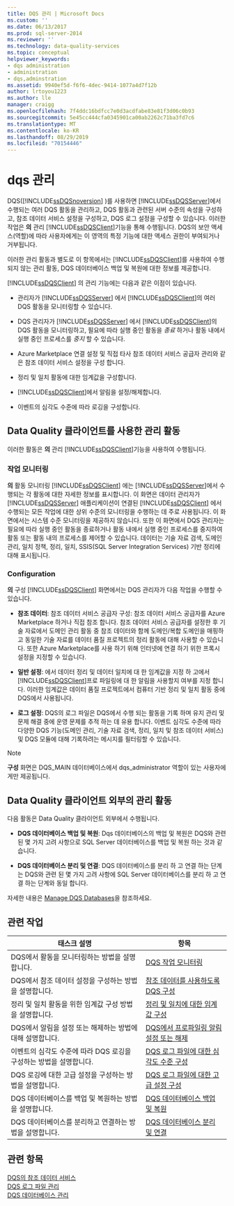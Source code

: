 ```yaml
---
title: DQS 관리 | Microsoft Docs
ms.custom: ''
ms.date: 06/13/2017
ms.prod: sql-server-2014
ms.reviewer: ''
ms.technology: data-quality-services
ms.topic: conceptual
helpviewer_keywords:
- dqs administration
- administration
- dqs,adminstration
ms.assetid: 9940ef5d-f6f6-4dec-9414-1077a4d7f12b
author: lrtoyou1223
ms.author: lle
manager: craigg
ms.openlocfilehash: 7f4ddc16bdfcc7e0d3acdfabe83e81f3d06c0b93
ms.sourcegitcommit: 5e45cc444cfa0345901ca00ab2262c71ba3fd7c6
ms.translationtype: MT
ms.contentlocale: ko-KR
ms.lasthandoff: 08/29/2019
ms.locfileid: "70154446"
---
```

# <a name="dqs-administration"></a>dqs 관리
  DQS([!INCLUDE[ssDQSnoversion](../includes/ssdqsnoversion-md.md)] )를 사용하면 [!INCLUDE[ssDQSServer](../includes/ssdqsserver-md.md)]에서 수행되는 여러 DQS 활동을 관리하고, DQS 활동과 관련된 서버 수준의 속성을 구성하고, 참조 데이터 서비스 설정을 구성하고, DQS 로그 설정을 구성할 수 있습니다. 이러한 작업은 **의** 관리 [!INCLUDE[ssDQSClient](../includes/ssdqsclient-md.md)]기능을 통해 수행됩니다. DQS의 보안 액세스(역할)에 따라 사용자에게는 이 영역의 특정 기능에 대한 액세스 권한이 부여되거나 거부됩니다.  
  
 이러한 관리 활동과 별도로 이 항목에서는 [!INCLUDE[ssDQSClient](../includes/ssdqsclient-md.md)]를 사용하여 수행되지 않는 관리 활동, DQS 데이터베이스 백업 및 복원에 대한 정보를 제공합니다.  
  
 [!INCLUDE[ssDQSClient](../includes/ssdqsclient-md.md)] 의 관리 기능에는 다음과 같은 이점이 있습니다.  
  
-   관리자가 [!INCLUDE[ssDQSServer](../includes/ssdqsserver-md.md)] 에서 [!INCLUDE[ssDQSClient](../includes/ssdqsclient-md.md)]의 여러 DQS 활동을 모니터링할 수 있습니다.  
  
-   DQS 관리자가 [!INCLUDE[ssDQSServer](../includes/ssdqsserver-md.md)] 에서 [!INCLUDE[ssDQSClient](../includes/ssdqsclient-md.md)]의 DQS 활동을 모니터링하고, 필요에 따라 실행 중인 활동을 *종료* 하거나 활동 내에서 실행 중인 프로세스를 *중지* 할 수 있습니다.  
  
-   Azure Marketplace 연결 설정 및 직접 타사 참조 데이터 서비스 공급자 관리와 같은 참조 데이터 서비스 설정을 구성 합니다.  
  
-   정리 및 일치 활동에 대한 임계값을 구성합니다.  
  
-   [!INCLUDE[ssDQSClient](../includes/ssdqsclient-md.md)]에서 알림을 설정/해제합니다.  
  
-   이벤트의 심각도 수준에 따라 로깅을 구성합니다.  
  
##  <a name="AdminUsingClent"></a> Data Quality 클라이언트를 사용한 관리 활동  
 이러한 활동은 **의** 관리 [!INCLUDE[ssDQSClient](../includes/ssdqsclient-md.md)]기능을 사용하여 수행됩니다.  
  
### <a name="activity-monitoring"></a>작업 모니터링  
 **의** 활동 모니터링 [!INCLUDE[ssDQSClient](../includes/ssdqsclient-md.md)] 에는 [!INCLUDE[ssDQSServer](../includes/ssdqsserver-md.md)]에서 수행되는 각 활동에 대한 자세한 정보를 표시합니다. 이 화면은 데이터 관리자가 [!INCLUDE[ssDQSServer](../includes/ssdqsserver-md.md)] 애플리케이션이 연결된 [!INCLUDE[ssDQSClient](../includes/ssdqsclient-md.md)] 에서 수행되는 모든 작업에 대한 상위 수준의 모니터링을 수행하는 데 주로 사용됩니다. 이 화면에서는 시스템 수준 모니터링을 제공하지 않습니다. 또한 이 화면에서 DQS 관리자는 필요에 따라 실행 중인 활동을 종료하거나 활동 내에서 실행 중인 프로세스를 중지하여 활동 또는 활동 내의 프로세스를 제어할 수 있습니다. 데이터는 기술 자료 검색, 도메인 관리, 일치 정책, 정리, 일치, SSIS(SQL Server Integration Services) 기반 정리에 대해 표시됩니다.  
  
### <a name="configuration"></a>Configuration  
 **의** 구성 [!INCLUDE[ssDQSClient](../includes/ssdqsclient-md.md)] 화면에서는 DQS 관리자가 다음 작업을 수행할 수 있습니다.  
  
-   **참조 데이터**: 참조 데이터 서비스 공급자 구성: 참조 데이터 서비스 공급자를 Azure Marketplace 하거나 직접 참조 합니다. 참조 데이터 서비스 공급자를 설정한 후 기술 자료에서 도메인 관리 활동 중 참조 데이터와 함께 도메인/복합 도메인을 매핑하고 동일한 기술 자료를 데이터 품질 프로젝트의 정리 활동에 대해 사용할 수 있습니다. 또한 Azure Marketplace를 사용 하기 위해 인터넷에 연결 하기 위한 프록시 설정을 지정할 수 있습니다.  
  
-   **일반 설정**: 에서 데이터 정리 및 데이터 일치에 대 한 임계값을 지정 하 고에서 [!INCLUDE[ssDQSClient](../includes/ssdqsclient-md.md)]프로 파일링에 대 한 알림을 사용할지 여부를 지정 합니다. 이러한 임계값은 데이터 품질 프로젝트에서 컴퓨터 기반 정리 및 일치 활동 중에 DQS에서 사용됩니다.  
  
-   **로그 설정**: DQS의 로그 파일은 DQS에서 수행 되는 활동을 기록 하며 유지 관리 및 문제 해결 중에 운영 문제를 추적 하는 데 유용 합니다. 이벤트 심각도 수준에 따라 다양한 DQS 기능(도메인 관리, 기술 자료 검색, 정리, 일치 및 참조 데이터 서비스) 및 DQS 모듈에 대해 기록하려는 메시지를 필터링할 수 있습니다.  
  
> [!NOTE]  
>  **구성** 화면은 DQS_MAIN 데이터베이스에서 dqs_administrator 역할이 있는 사용자에게만 제공됩니다.  
  
##  <a name="AdminOutsideClient"></a> Data Quality 클라이언트 외부의 관리 활동  
 다음 활동은 Data Quality 클라이언트 외부에서 수행됩니다.  
  
-   **DQS 데이터베이스 백업 및 복원**: Dqs 데이터베이스의 백업 및 복원은 DQS와 관련 된 몇 가지 고려 사항으로 SQL Server 데이터베이스를 백업 및 복원 하는 것과 같습니다.  
  
-   **DQS 데이터베이스 분리 및 연결**: DQS 데이터베이스를 분리 하 고 연결 하는 단계는 DQS와 관련 된 몇 가지 고려 사항에 SQL Server 데이터베이스를 분리 하 고 연결 하는 단계와 동일 합니다.  
  
 자세한 내용은 [Manage DQS Databases](../../2014/data-quality-services/manage-dqs-databases.md)을 참조하세요.  
  
## <a name="related-tasks"></a>관련 작업  
  
|태스크 설명|항목|  
|----------------------|-----------|  
|DQS에서 활동을 모니터링하는 방법을 설명합니다.|[DQS 작업 모니터링](../../2014/data-quality-services/monitor-dqs-activities.md)|  
|DQS에서 참조 데이터 설정을 구성하는 방법을 설명합니다.|[참조 데이터를 사용하도록 DQS 구성](../../2014/data-quality-services/configure-dqs-to-use-reference-data.md)|  
|정리 및 일치 활동을 위한 임계값 구성 방법을 설명합니다.|[정리 및 일치에 대한 임계값 구성](../../2014/data-quality-services/configure-threshold-values-for-cleansing-and-matching.md)|  
|DQS에서 알림을 설정 또는 해제하는 방법에 대해 설명합니다.|[DQS에서 프로파일링 알림 설정 또는 해제](../../2014/data-quality-services/enable-or-disable-profiling-notifications-in-dqs.md)|  
|이벤트의 심각도 수준에 따라 DQS 로깅을 구성하는 방법을 설명합니다.|[DQS 로그 파일에 대한 심각도 수준 구성](../../2014/data-quality-services/configure-severity-levels-for-dqs-log-files.md)|  
|DQS 로깅에 대한 고급 설정을 구성하는 방법을 설명합니다.|[DQS 로그 파일에 대한 고급 설정 구성](../../2014/data-quality-services/configure-advanced-settings-for-dqs-log-files.md)|  
|DQS 데이터베이스를 백업 및 복원하는 방법을 설명합니다.|[DQS 데이터베이스 백업 및 복원](../../2014/data-quality-services/backing-up-and-restoring-dqs-databases.md)|  
|DQS 데이터베이스를 분리하고 연결하는 방법을 설명합니다.|[DQS 데이터베이스 분리 및 연결](../../2014/data-quality-services/detaching-and-attaching-dqs-databases.md)|  
  
## <a name="see-also"></a>관련 항목  
 [DQS의 참조 데이터 서비스](../../2014/data-quality-services/reference-data-services-in-dqs.md)   
 [DQS 로그 파일 관리](../../2014/data-quality-services/manage-dqs-log-files.md)   
 [DQS 데이터베이스 관리](../../2014/data-quality-services/manage-dqs-databases.md)  
  
  
